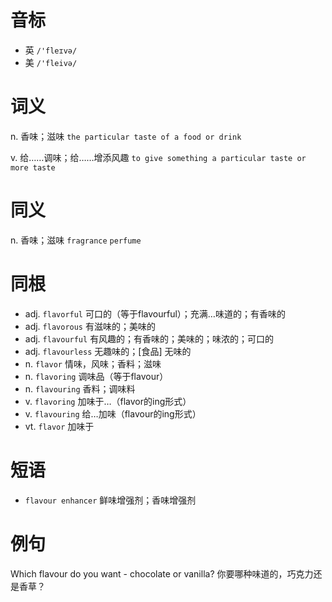 # 音标

- 英 `/'fleɪvə/`
- 美 `/'fleivə/`

# 词义

n. 香味；滋味
`the particular taste of a food or drink`

v. 给……调味；给……增添风趣
`to give something a particular taste or more taste`

# 同义

n. 香味；滋味
`fragrance` `perfume`

# 同根

- adj. `flavorful` 可口的（等于flavourful）；充满…味道的；有香味的
- adj. `flavorous` 有滋味的；美味的
- adj. `flavourful` 有风趣的；有香味的；美味的；味浓的；可口的
- adj. `flavourless` 无趣味的；[食品] 无味的
- n. `flavor` 情味，风味；香料；滋味
- n. `flavoring` 调味品（等于flavour）
- n. `flavouring` 香料；调味料
- v. `flavoring` 加味于…（flavor的ing形式）
- v. `flavouring` 给…加味（flavour的ing形式）
- vt. `flavor` 加味于

# 短语

- `flavour enhancer` 鲜味增强剂；香味增强剂

# 例句

Which flavour do you want - chocolate or vanilla?
你要哪种味道的，巧克力还是香草？


